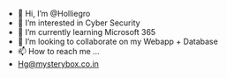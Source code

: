 - 👋 Hi, I’m @Holliegro
- 👀 I’m interested in Cyber Security
- 🌱 I’m currently learning Microsoft 365
- 💞️ I’m looking to collaborate on my Webapp + Database
- 📫 How to reach me ...
- Hg@mysterybox.co.in

<!---
Holliegro/Holliegro is a ✨ special ✨ repository because its `README.md` (this file) appears on your GitHub profile.
You can click the Preview link to take a look at your changes.
--->
